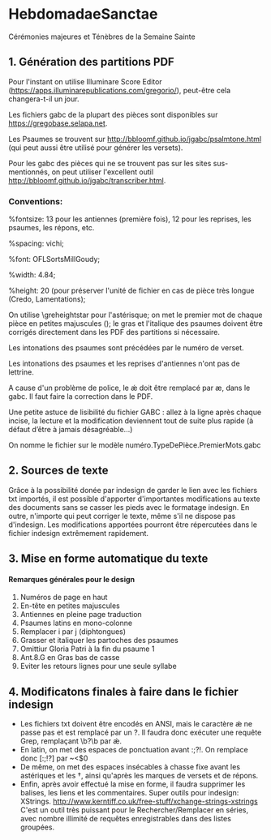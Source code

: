 ﻿# HebdomadaeSanctae
Cérémonies majeures et Ténèbres de la Semaine Sainte

## 1. Génération des partitions PDF

Pour l'instant on utilise Illuminare Score Editor (https://apps.illuminarepublications.com/gregorio/), peut-être cela changera-t-il un jour.

Les fichiers gabc de la plupart des pièces sont disponibles sur https://gregobase.selapa.net.

Les Psaumes se trouvent sur http://bbloomf.github.io/jgabc/psalmtone.html (qui peut aussi être utilisé pour générer les versets).

Pour les gabc des pièces qui ne se trouvent pas sur les sites sus-mentionnés, on peut utiliser l'excellent outil http://bbloomf.github.io/jgabc/transcriber.html.

### Conventions:

%fontsize: 13 pour les antiennes (première fois), 12 pour les reprises, les psaumes, les répons, etc.

%spacing: vichi;

%font: OFLSortsMillGoudy;

%width: 4.84;

%height: 20 (pour préserver l'unité de fichier en cas de pièce très longue (Credo, Lamentations);

On utilise <v>\greheightstar</v> pour l'astérisque; on met le premier mot de chaque pièce en petites majuscules (<sc></sc>); le gras et l'italique des psaumes doivent être corrigés directement dans les PDF des partitions si nécessaire.

Les intonations des psaumes sont précédées par le numéro de verset.

Les intonations des psaumes et les reprises d'antiennes n'ont pas de lettrine.

A cause d'un problème de police, le ǽ doit être remplacé par æ, dans le gabc. Il faut faire la correction dans le PDF.

Une petite astuce de lisibilité du fichier GABC : allez à la ligne après chaque incise, la lecture et la modification deviennent tout de suite plus rapide (à défaut d’être à jamais désagréable...)

On nomme le fichier sur le modèle numéro.TypeDePièce.PremierMots.gabc

## 2. Sources de texte

Grâce à la possibilité donée par indesign de garder le lien avec les fichiers txt importés, il est possible d'apporter d'importantes modifications au texte des documents sans se casser les pieds avec le formatage indesign. En outre, n'importe qui peut corriger le texte, même s'il ne dispose pas d'indesign. Les modifications apportées pourront être répercutées dans le fichier indesign extrêmement rapidement.

## 3. Mise en forme automatique du texte

#### Remarques générales pour le design

1. Numéros de page en haut
2. En-tête en petites majuscules
3. Antiennes en pleine page traduction
4. Psaumes latins en mono-colonne
5. Remplacer i par j (diphtongues)
6. Grasser et italiquer les partoches des psaumes
7. Omittiur Gloria Patri à la fin du psaume 1
8. Ant.8.G en Gras bas de casse
9. Eviter les retours lignes pour une seule syllabe


## 4. Modificatons finales à faire dans le fichier indesign
* Les fichiers txt doivent être encodés en ANSI, mais le caractère ǽ ne passe pas et est remplacé par un ?. Il faudra donc exécuter une requête Grep, remplaçant \b\?\b par ǽ.
* En latin, on met des espaces de ponctuation avant :;?!. On remplace donc [:;!?] par ~<$0
* De même, on met des espaces insécables à chasse fixe avant les astériques et les †, ainsi qu'après les marques de versets et de répons.
* Enfin, après avoir effectué la mise en forme, il faudra supprimer les balises, les liens et les commentaires.
Super outils pour indesign: XStrings.
http://www.kerntiff.co.uk/free-stuff/xchange-strings-xstrings
C'est un outil très puissant pour le Rechercher/Remplacer en séries, avec nombre illimité de requêtes enregistrables dans des listes groupées.


	
	
	
	
	


